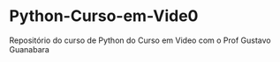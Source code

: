 # Python-Curso-em-Vide0
 Repositório do curso de Python do Curso em Video com o Prof Gustavo Guanabara
